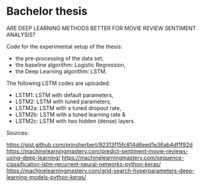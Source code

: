 # Bachelor thesis
ARE DEEP LEARNING METHODS BETTER FOR MOVIE REVIEW SENTIMENT ANALYSIS? 

Code for the experimental setup of the thesis: 
- the pre-processing of the data set, 
- the baseline algorithm: Logistic Regression, 
- the Deep Learning algorithm: LSTM.

The following LSTM codes are uploaded:
-	LSTM1: 	LSTM with default parameters,
-	LSTM2: 	LSTM with tuned parameters, 
-	LSTM2a:	LSTM with a tuned dropout rate,
-	LSTM2b: LSTM with a tuned learning rate &
-	LSTM2c:	LSTM with two hidden (dense) layers.

Sources: 

https://gist.github.com/prinsherbert/92313f15fc814d6eed1e36ab4df1f92d   
https://machinelearningmastery.com/predict-sentiment-movie-reviews-using-deep-learning/
https://machinelearningmastery.com/sequence-classification-lstm-recurrent-neural-networks-python-keras/ 
https://machinelearningmastery.com/grid-search-hyperparameters-deep-learning-models-python-keras/
